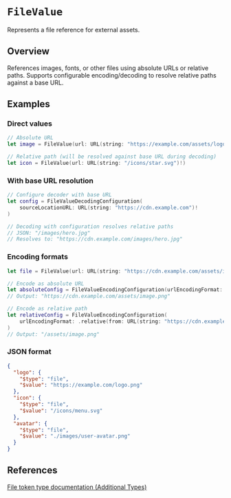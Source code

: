 # ``FileValue``

Represents a file reference for external assets.

## Overview

References images, fonts, or other files using absolute URLs or relative paths.
Supports configurable encoding/decoding to resolve relative paths against a base URL.

## Examples

### Direct values

```swift
// Absolute URL
let image = FileValue(url: URL(string: "https://example.com/assets/logo.png")!)

// Relative path (will be resolved against base URL during decoding)
let icon = FileValue(url: URL(string: "/icons/star.svg")!)
```

### With base URL resolution

```swift
// Configure decoder with base URL
let config = FileValueDecodingConfiguration(
    sourceLocationURL: URL(string: "https://cdn.example.com")!
)

// Decoding with configuration resolves relative paths
// JSON: "/images/hero.jpg"
// Resolves to: "https://cdn.example.com/images/hero.jpg"
```

### Encoding formats

```swift
let file = FileValue(url: URL(string: "https://cdn.example.com/assets/image.png")!)

// Encode as absolute URL
let absoluteConfig = FileValueEncodingConfiguration(urlEncodingFormat: .absolute)
// Output: "https://cdn.example.com/assets/image.png"

// Encode as relative path
let relativeConfig = FileValueEncodingConfiguration(
    urlEncodingFormat: .relative(from: URL(string: "https://cdn.example.com")!)
)
// Output: "/assets/image.png"
```

### JSON format

```json
{
  "logo": {
    "$type": "file",
    "$value": "https://example.com/logo.png"
  },
  "icon": {
    "$type": "file",
    "$value": "/icons/menu.svg"
  },
  "avatar": {
    "$type": "file",
    "$value": "./images/user-avatar.png"
  }
}
```

## References

[File token type documentation (Additional Types)](https://www.designtokens.org/tr/third-editors-draft/format/#additional-types)
